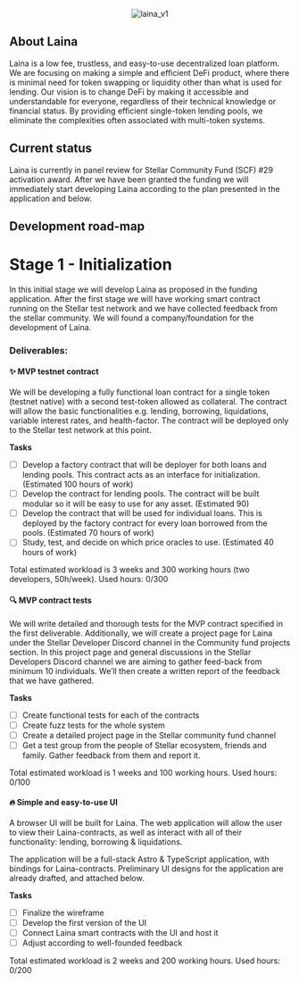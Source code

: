 <div style="text-align: center;">
  
![laina_v1](https://github.com/Laina-Protocol/.github/assets/84379059/a39f08c8-02c7-4468-844b-34f2dfb288b5)

</div>

## About Laina
Laina is a low fee, trustless, and easy-to-use decentralized loan platform. We are focusing on making a simple and efficient DeFi product, where there is minimal need for token swapping or liquidity other than what is used for lending. Our vision is to change DeFi by making it accessible and understandable for everyone, regardless of their technical knowledge or financial status. By providing efficient single-token lending pools, we eliminate the complexities often associated with multi-token systems.

## Current status
Laina is currently in panel review for Stellar Community Fund (SCF) #29 activation award. After we have been granted the funding we will immediately start developing Laina according to the plan presented in the application and below.

## Development road-map
# Stage 1 - Initialization
In this initial stage we will develop Laina as proposed in the funding application. After the first stage we will have working smart contract running on the Stellar test network and we have collected feedback from the stellar community. We will found a company/foundation for the development of Laina.

### Deliverables:
#### ✨ MVP testnet contract
We will be developing a fully functional loan contract for a single token (testnet native) with a second test-token allowed as collateral. The contract will allow the basic functionalities e.g. lending, borrowing, liquidations, variable interest rates, and health-factor. The contract will be deployed only to the Stellar test network at this point.

**Tasks**
- [ ] Develop a factory contract that will be deployer for both loans and lending pools. This contract acts as an interface for initialization. (Estimated 100 hours of work)
- [ ] Develop the contract for lending pools. The contract will be built modular so it will be easy to use for any asset. (Estimated 90)
- [ ] Develop the contract that will be used for individual loans. This is deployed by the factory contract for every loan borrowed from the pools. (Estimated 70 hours of work)
- [ ] Study, test, and decide on which price oracles to use. (Estimated 40 hours of work)

Total estimated workload is 3 weeks and 300 working hours (two developers, 50h/week). Used hours: 0/300

#### 🔍 MVP contract tests
We will write detailed and thorough tests for the MVP contract specified in the first deliverable. Additionally, we will create a project page for Laina under the Stellar Developer Discord channel in the Community fund projects section. In this project page and general discussions in the Stellar Developers Discord channel we are aiming to gather feed-back from minimum 10 individuals. We’ll then create a written report of the feedback that we have gathered.

**Tasks**
- [ ] Create functional tests for each of the contracts
- [ ] Create fuzz tests for the whole system
- [ ] Create a detailed project page in the Stellar community fund channel
- [ ] Get a test group from the people of Stellar ecosystem, friends and family. Gather feedback from them and report it.

Total estimated workload is 1 weeks and 100 working hours. Used hours: 0/100

#### :fire: Simple and easy-to-use UI
A browser UI will be built for Laina. The web application will allow the user to view their Laina-contracts, as well as interact with all of their functionality: lending, borrowing & liquidations.

The application will be a full-stack Astro & TypeScript application, with bindings for Laina-contracts. Preliminary UI designs for the application are already drafted, and attached below.

**Tasks**
- [ ] Finalize the wireframe
- [ ] Develop the first version of the UI
- [ ] Connect Laina smart contracts with the UI and host it
- [ ] Adjust according to well-founded feedback

Total estimated workload is 2 weeks and 200 working hours. Used hours: 0/200
